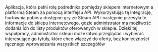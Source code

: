 Aplikacja, która pełni rolę pośrednika pomiędzy sklepem internetowym a platformą Steam za pomocą interfejsu API.
Wykorzystując tę integrację, hurtownia pobiera dostępne gry ze Steam API i następnie przesyła te informacje do sklepu internetowego, 
gdzie administrator ma możliwość dodania ich do listy produktów oferowanych w sklepie. Dzięki tej współpracy, 
administrator sklepu może łatwo przeglądać i wybierać interesujące go tytuły, które chce włączyć do oferty, 
bez konieczności ręcznego wprowadzania wszystkich szczegółów
